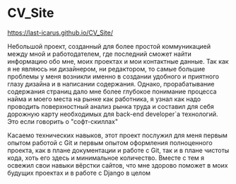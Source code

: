 # CV_Site
https://last-icarus.github.io/CV_Site/

Небольшой проект, созданный для более простой коммуникацией между мной и работодателем, где последний сможет найти информацию обо мне, моих проектах и мои контактные данные.
Так как я не являюсь ни дизайнером, ни редактором, то самые большие проблемы у меня возникли именно в создании удобного и приятного глазу дизайна и в написании содержания. Однако, прорабатывание содержания страниц дало мне более глубокое понимание процесса найма и моего места на рынке как работника, я узнал как надо проводить поверхностный анализ рынка труда и составил для себя дорожную карту необходимых для back-end developer`a технологий. Это если говорить о "софт-скиллах"

Касаемо технических навыков, этот проект послужил для меня первым опытом работой с Git и первым опытом оформления полноценного проекта, как в плане документации и работе с Git, так и в плане чистоты кода, хоть его здесь и минимальное количество. Вместе с тем я освежил свои навыки вёрстки сайтов, что мне здорово поможет в моих будущих проектах и в работе с Django в целом
